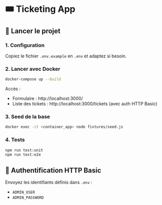 # 🎟 Ticketing App

## 🚀 Lancer le projet

### 1. Configuration
Copiez le fichier `.env.example` en `.env` et adaptez si besoin.

### 2. Lancer avec Docker

```bash
docker-compose up --build
```

Accès :
- Formulaire : http://localhost:3000/
- Liste des tickets : http://localhost:3000/tickets (avec auth HTTP Basic)

### 3. Seed de la base

```bash
docker exec -it <container_app> node fixtures/seed.js
```

### 4. Tests

```bash
npm run test:unit
npm run test:e2e
```

## 🔐 Authentification HTTP Basic
Envoyez les identifiants définis dans `.env` :
- `ADMIN_USER`
- `ADMIN_PASSWORD`

